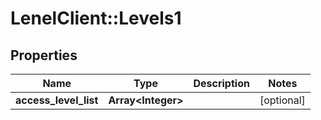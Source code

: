 # LenelClient::Levels1

## Properties
Name | Type | Description | Notes
------------ | ------------- | ------------- | -------------
**access_level_list** | **Array&lt;Integer&gt;** |  | [optional] 


